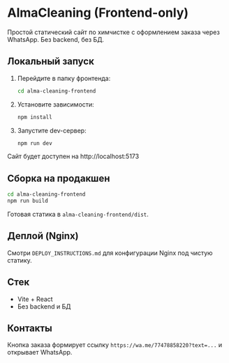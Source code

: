 # AlmaCleaning (Frontend-only)

Простой статический сайт по химчистке с оформлением заказа через WhatsApp. Без backend, без БД.

## Локальный запуск

1. Перейдите в папку фронтенда:
   ```bash
   cd alma-cleaning-frontend
   ```
2. Установите зависимости:
   ```bash
   npm install
   ```
3. Запустите dev-сервер:
   ```bash
   npm run dev
   ```
Сайт будет доступен на http://localhost:5173

## Сборка на продакшен
```bash
cd alma-cleaning-frontend
npm run build
```
Готовая статика в `alma-cleaning-frontend/dist`.

## Деплой (Nginx)
Смотри `DEPLOY_INSTRUCTIONS.md` для конфигурации Nginx под чистую статику.

## Стек
- Vite + React
- Без backend и БД

## Контакты
Кнопка заказа формирует ссылку `https://wa.me/77478858220?text=...` и открывает WhatsApp.